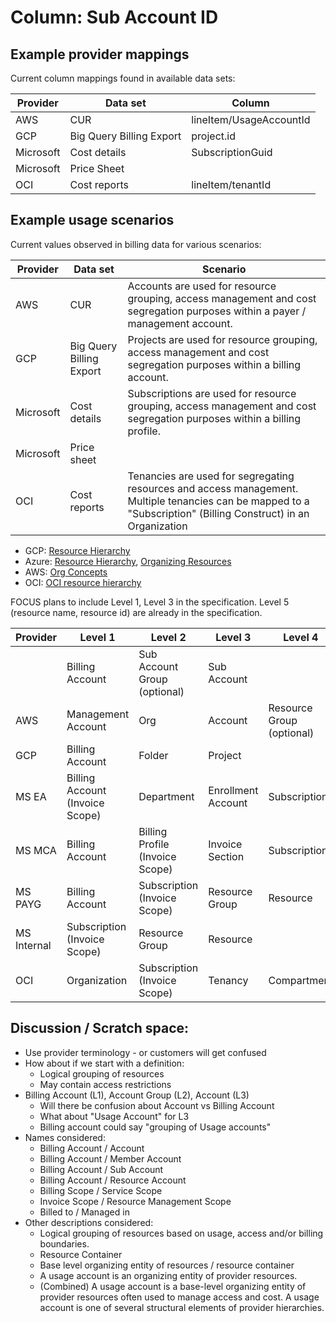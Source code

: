 # Column: Sub Account ID

## Example provider mappings 

Current column mappings found in available data sets:

| Provider  | Data set | Column |
|-----------|----------|--------|
| AWS       | CUR      | lineItem/UsageAccountId |
| GCP       | Big Query Billing Export | project.id |
| Microsoft | Cost details | SubscriptionGuid |
| Microsoft | Price Sheet | |
| OCI       | Cost reports | lineItem/tenantId |

## Example usage scenarios

Current values observed in billing data for various scenarios:

| Provider  | Data set | Scenario |
|-----------|----------|--------|
| AWS       | CUR | Accounts are used for resource grouping, access management and cost segregation purposes within a payer / management account. |
| GCP       | Big Query Billing Export | Projects are used for resource grouping, access management and cost segregation purposes within a billing account. |
| Microsoft | Cost details | Subscriptions are used for resource grouping, access management and cost segregation purposes within a billing profile. |
| Microsoft | Price sheet | |
| OCI       | Cost reports | Tenancies are used for segregating resources and access management. Multiple tenancies can be mapped to a "Subscription" (Billing Construct) in an Organization |

- GCP: [Resource Hierarchy](https://cloud.google.com/resource-manager/docs/cloud-platform-resource-hierarchy#resource-hierarchy-detail)
- Azure: [Resource Hierarchy](https://learn.microsoft.com/en-us/azure/governance/management-groups/overview), [Organizing Resources](https://learn.microsoft.com/en-us/azure/cost-management-billing/manage/view-all-accounts)
- AWS: [Org Concepts](https://docs.aws.amazon.com/organizations/latest/userguide/orgs_getting-started_concepts.html)
- OCI: [OCI resource hierarchy](https://docs.oracle.com/en/cloud/foundation/cloud_architecture/governance/tenancy.html#how-many-tenancies-do-i-need)

FOCUS plans to include Level 1, Level 3 in the specification. Level 5 (resource name, resource id) are already in the specification.

| Provider | Level 1 | Level 2 | Level 3 | Level 4 | Level 5 | |
|----------|---------|---------|---------|---------|---------|---------|
| | Billing Account | Sub Account Group (optional) | Sub Account | | | |
| AWS | Management Account | Org | Account | Resource Group (optional) | Resource | |
| GCP | Billing Account | Folder | Project | | | |
| MS EA | Billing Account (Invoice Scope) | Department | Enrollment Account | Subscription | Resource Group | Resource |
| MS MCA | Billing Account | Billing Profile (Invoice Scope) | Invoice Section | Subscription | Resource Group | Resource |
| MS PAYG | Billing Account | Subscription (Invoice Scope) | Resource Group | Resource | | |
| MS Internal | Subscription (Invoice Scope) | Resource Group | Resource | | | |
|OCI | Organization | Subscription (Invoice Scope) | Tenancy | Compartment | Resource |

## Discussion / Scratch space:

- Use provider terminology - or customers will get confused
- How about if we start with a definition: 
  - Logical grouping of resources
  - May contain access restrictions 
- Billing Account (L1), Account Group (L2), Account (L3)
  - Will there be confusion about Account vs Billing Account
  - What about "Usage Account" for L3
  - Billing account could say "grouping of Usage accounts"
- Names considered:
  - Billing Account / Account
  - Billing Account / Member Account
  - Billing Account / Sub Account
  - Billing Account / Resource Account
  - Billing Scope / Service Scope
  - Invoice Scope / Resource Management Scope
  - Billed to / Managed in
- Other descriptions considered:
  - Logical grouping of resources based on usage, access and/or billing boundaries.
  - Resource Container
  - Base level organizing entity of resources / resource container
  - A usage account is an organizing entity of provider resources.
  - (Combined) A usage account is a base-level organizing entity of provider resources often used to manage access and cost. A usage account is one of several structural elements of provider hierarchies.
